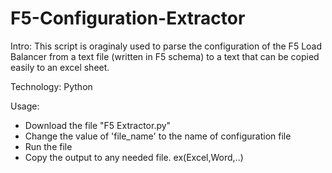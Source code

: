 # F5-Configuration-Extractor

Intro:
This script is oraginaly used to parse the configuration of the F5 Load Balancer from a text file (written in F5 schema) to a text that can be copied easily to an excel sheet.

Technology:
Python 

Usage:
- Download the file "F5 Extractor.py"
- Change the value of 'file_name' to the name of configuration file
- Run the file
- Copy the output to any needed file. ex(Excel,Word,..)


